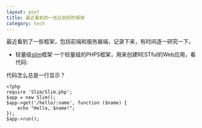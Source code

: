 ```yaml
---
layout: post
title: 最近看到的一些比较好的框架
category: tech
---
```


最近看到了一些框架，包括前端和服务器端，记录下来，有时间逐一研究一下。

* 轻量级[slim]框架
一个轻量级的PHP5框架，用来创建RESTful的Web应用，看代码:

代码怎么总是一行显示？
```
<?php
require 'Slim/Slim.php';
$app = new Slim();
$app->get('/hello/:name', function ($name) {
    echo "Hello, $name!";
});
$app->run();
```

[slim]: http://www.slimframework.com/

